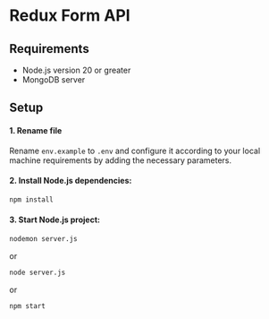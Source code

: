 # Redux Form API

## Requirements
- Node.js version 20 or greater
- MongoDB server

## Setup

#### 1. Rename file
Rename `env.example` to `.env` and configure it according to your local machine requirements by adding the necessary parameters.

#### 2. Install Node.js dependencies:
   ```bash
   npm install
   ````
#### 3. Start Node.js project:
   ```bash
   nodemon server.js 
   ```
   or
   ```bash
   node server.js 
   ```
   or
   ```bash
   npm start 
   ```

